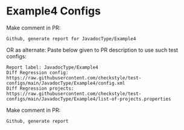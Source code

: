 # Example4 Configs
Make comment in PR:
```
Github, generate report for JavadocType/Example4
```
OR as alternate:
Paste below given to PR description to use such test configs:
```
Report label: JavadocType/Example4
Diff Regression config: https://raw.githubusercontent.com/checkstyle/test-configs/main/JavadocType/Example4/config.xml
Diff Regression projects: https://raw.githubusercontent.com/checkstyle/test-configs/main/JavadocType/Example4/list-of-projects.properties
```
Make comment in PR:
```
Github, generate report
```
